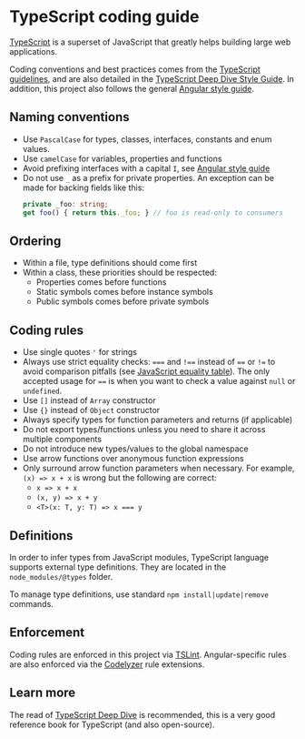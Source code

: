 # TypeScript coding guide

[TypeScript](http://www.typescriptlang.org) is a superset of JavaScript that greatly helps building large web
applications.

Coding conventions and best practices comes from the
[TypeScript guidelines](https://github.com/Microsoft/TypeScript/wiki/Coding-guidelines), and are also detailed in the
[TypeScript Deep Dive Style Guide](https://basarat.gitbooks.io/typescript/content/docs/styleguide/styleguide.html).
In addition, this project also follows the general [Angular style guide](https://angular.io/guide/styleguide).

## Naming conventions

- Use `PascalCase` for types, classes, interfaces, constants and enum values.
- Use `camelCase` for variables, properties and functions
- Avoid prefixing interfaces with a capital `I`, see [Angular style guide](https://angular.io/guide/styleguide#!#03-03)
- Do not use `_` as a prefix for private properties. An exception can be made for backing fields like this:
  ```typescript
  private _foo: string;
  get foo() { return this._foo; } // foo is read-only to consumers
  ```

## Ordering

- Within a file, type definitions should come first
- Within a class, these priorities should be respected:
  - Properties comes before functions
  - Static symbols comes before instance symbols
  - Public symbols comes before private symbols

## Coding rules

- Use single quotes `'` for strings
- Always use strict equality checks: `===` and `!==` instead of `==` or `!=` to avoid comparison pitfalls (see
  [JavaScript equality table](https://dorey.github.io/JavaScript-Equality-Table/)).
  The only accepted usage for `==` is when you want to check a value against `null` or `undefined`.
- Use `[]` instead of `Array` constructor
- Use `{}` instead of `Object` constructor
- Always specify types for function parameters and returns (if applicable)
- Do not export types/functions unless you need to share it across multiple components
- Do not introduce new types/values to the global namespace
- Use arrow functions over anonymous function expressions
- Only surround arrow function parameters when necessary.
  For example, `(x) => x + x` is wrong but the following are correct:
  - `x => x + x`
  - `(x, y) => x + y`
  - `<T>(x: T, y: T) => x === y`

## Definitions

In order to infer types from JavaScript modules, TypeScript language supports external type definitions. They are
located in the `node_modules/@types` folder.

To manage type definitions, use standard `npm install|update|remove` commands.

## Enforcement

Coding rules are enforced in this project via [TSLint](https://github.com/palantir/tslint).
Angular-specific rules are also enforced via the [Codelyzer](https://github.com/mgechev/codelyzer) rule extensions.

## Learn more

The read of [TypeScript Deep Dive](https://basarat.gitbooks.io/typescript) is recommended, this is a very good
reference book for TypeScript (and also open-source).
